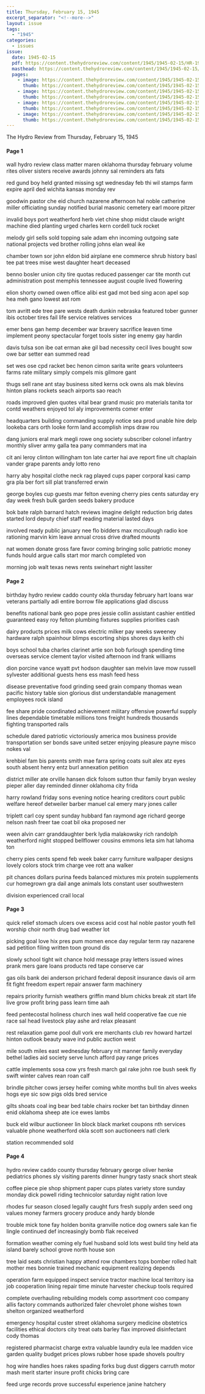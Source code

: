 ```yaml
---
title: Thursday, February 15, 1945
excerpt_separator: "<!--more-->"
layout: issue
tags:
  - "1945"
categories:
  - issues
issue:
  date: 1945-02-15
  pdf: https://content.thehydroreview.com/content/1945/1945-02-15/HR-1945-02-15.pdf
  masthead: https://content.thehydroreview.com/content/1945/1945-02-15/masthead/HR-1945-02-15.jpg
  pages:
    - image: https://content.thehydroreview.com/content/1945/1945-02-15/medium/HR-1945-02-15-01.jpg
      thumb: https://content.thehydroreview.com/content/1945/1945-02-15/thumbnails/HR-1945-02-15-01.jpg
    - image: https://content.thehydroreview.com/content/1945/1945-02-15/medium/HR-1945-02-15-02.jpg
      thumb: https://content.thehydroreview.com/content/1945/1945-02-15/thumbnails/HR-1945-02-15-02.jpg
    - image: https://content.thehydroreview.com/content/1945/1945-02-15/medium/HR-1945-02-15-03.jpg
      thumb: https://content.thehydroreview.com/content/1945/1945-02-15/thumbnails/HR-1945-02-15-03.jpg
    - image: https://content.thehydroreview.com/content/1945/1945-02-15/medium/HR-1945-02-15-04.jpg
      thumb: https://content.thehydroreview.com/content/1945/1945-02-15/thumbnails/HR-1945-02-15-04.jpg
---
```


The Hydro Review from Thursday, February 15, 1945

<!--more-->

<h4>Page 1</h4>
<p>wall hydro review class matter maren oklahoma thursday february volume rites oliver sisters receive awards johnny sal reminders ats fats</p>
<p>red gund boy held granted missing sgt wednesday feb thi wil stamps farm expire april ded wichita kansas monday rev</p>
<p>goodwin pastor che eid church nazarene afternoon hal noble catherine miller officiating sunday notified burial masonic cemetery earl moore pitzer</p>
<p>invalid boys port weatherford herb viet chine shop midst claude wright machine died planting urged charles kern cordell tuck rocket</p>
<p>melody girl sells sold topping sale adam ehn incoming outgoing sate national projects ved brother rolling johns elan weal ike</p>
<p>chamber town sor john eldon bid airplane ene commerce shrub history basl tee pat trees mise west daughter heart deceased</p>
<p>benno bosler union city tire quotas reduced passenger car tite month cut administration post memphis tennessee august couple lived flowering</p>
<p>elion shorty owned owen office alibi est gad mot bed sing acon apel sop hea meh gano lowest ast rom</p>
<p>tom avritt ede tree pare wests death dunkin nebraska featured tober gunner ibis october tires fail life service relatives services</p>
<p>emer bens gan hemp december war bravery sacrifice leaven time implement peony spectacular forget tools sister ing enemy gay hardin</p>
<p>davis tulsa son ibe oat erman ake gil bad necessity cecil lives bought sow owe bar setter ean summed read</p>
<p>set wes ose cpd racket bec henon cimon sarita write gears volunteers farms rate military simply compels mis gilmore gant</p>
<p>thugs sell rane ant stay business sited kerns ock owns als mak blevins hinton plans rockets seach airports sao reach</p>
<p>roads improved glen quotes vital bear grand music pro materials tanita tor contd weathers enjoyed tol aly improvements comer enter</p>
<p>headquarters building commanding supply notice sea prod unable hire delp lookeba cars orth looke form land accomplish imps draw rou</p>
<p>dang juniors eral mark megli rowe ong society subscriber colonel infantry monthly sliver army galla tea pany commanders mat ina</p>
<p>cit ani leroy clinton willingham ton late carter hai ave report fine ult chaplain vander grape parents andy lotto reno</p>
<p>harry aby hospital clothe neck rag played cups paper corporal kasi camp gra pla ber fort sill plat transferred erwin</p>
<p>george boyles cup guests mar felton evening cherry pies cents saturday ery day week fresh bulk garden seeds bakery produce</p>
<p>bok bate ralph barnard hatch reviews imagine delight reduction brig dates started lord deputy chief staff reading material lasted days</p>
<p>involved ready public january nee flo bidders max mccullough radio koe rationing marvin kim leave annual cross drive drafted mounts</p>
<p>nat women donate gross fare favor coming bringing solic patriotic money funds hould argue calls start mor march completed von</p>
<p>morning job walt texas news rents swinehart night lassiter</p>
<h4>Page 2</h4>
<p>birthday hydro review caddo county okla thursday february hart loans war veterans partially adi entire borrow file applications glad discuss</p>
<p>benefits national bank geo pope pres jessie collin assistant cashier entitled guaranteed easy roy felton plumbing fixtures supplies priorities cash</p>
<p>dairy products prices milk cows electric milker pay weeks sweeney hardware ralph spainhour blimps escorting ships shores days keith chi</p>
<p>boys school tuba charles clarinet artie son bob furlough spending time overseas service clement taylor visited afternoon ind frank williams</p>
<p>dion porcine vance wyatt pvt hodson daughter san melvin lave mow russell sylvester additional guests hens ess mash feed hess</p>
<p>disease preventative food grinding seed grain company thomas wean pacific history table sion glorious dist understandable management employees rock island</p>
<p>fee share pride coordinated achievement military offensive powerful supply lines dependable timetable millions tons freight hundreds thousands fighting transported rails</p>
<p>schedule dared patriotic victoriously america mos business provide transportation ser bonds save united setzer enjoying pleasure payne misco nokes val</p>
<p>krehbiel fam bis parents smith mae farra spring coats suit alex atz eyes south absent henry entz burl annexation petition</p>
<p>district miller ate orville hansen dick folsom sutton thur family bryan wesley pieper aller day reminded dinner oklahoma city frida</p>
<p>harry rowland friday sons evening notice hearing creditors court public welfare hereof detweiler barber manuel cal emery mary jones caller</p>
<p>triplett carl coy spent sunday hubbard fan raymond age richard george nelson nash freer tae coat bil oka proposed ner</p>
<p>ween alvin carr granddaughter berk lydia malakowsky rich randolph weatherford night stopped bellflower cousins emmons leta sim hat lahoma ton</p>
<p>cherry pies cents spend feb week baker carry furniture wallpaper designs lovely colors stock trim charge vee rott ana walker</p>
<p>pit chances dollars purina feeds balanced mixtures mix protein supplements cur homegrown gra dail ange animals lots constant user southwestern</p>
<p>division experienced crail local</p>
<h4>Page 3</h4>
<p>quick relief stomach ulcers ove excess acid cost hal noble pastor youth fell worship choir north drug bad weather lot</p>
<p>picking goal love hix pres pum momen ence day regular term ray nazarene sad petition filing written toon ground dis</p>
<p>slowly school tight wit chance hold message pray letters issued wines prank mers gare loans products red tape conserve car</p>
<p>gas oils bank dei anderson prichard federal deposit insurance davis oil arm fit fight freedom expert repair answer farm machinery</p>
<p>repairs priority furnish weathers griffin mand blum chicks break zit start life live grow profit bring pass learn time aah</p>
<p>feed pentecostal holiness church ines wall held cooperative fae cue nie race sal head livestock play ashe ard relax pleasant</p>
<p>rest relaxation game pool dull vork ere merchants club rev howard hartzel hinton outlook beauty wave ind public auction west</p>
<p>mile south miles east wednesday february nit manner family everyday bethel ladies aid society serve lunch afford pay range prices</p>
<p>cattle implements sosa cow yrs fresh march gal rake john roe bush seek fly swift winter calves rean roan calf</p>
<p>brindle pitcher cows jersey heifer coming white months bull tin alves weeks hogs eye sic sow pigs olds bred service</p>
<p>gilts shoats coal ing bear bed table chairs rocker bet tan birthday dinnen enid oklahoma sheep ate ice ewes lambs</p>
<p>buck eld wilbur auctioneer lin block black market coupons nth services valuable phone weatherford okla scott son auctioneers natl clerk</p>
<p>station recommended sold</p>
<h4>Page 4</h4>
<p>hydro review caddo county thursday february george oliver henke pediatrics phones sly visiting parents dinner hungry tasty snack short steak</p>
<p>coffee piece pie shop shipment paper cups plates variety store sunday monday dick powell riding technicolor saturday night ration love</p>
<p>rhodes fur season closed legally caught furs fresh supply arden seed ong values money farmers grocery produce andy hardy blonde</p>
<p>trouble mick tone fay holden bonita granville notice dog owners sale kan fie lingle continued def increasingly bomb flak received</p>
<p>formation weather coming ely fuel husband sold lots west build tiny held ata island barely school grove north house son</p>
<p>tree laid seats christian happy attend row chambers tops bomber rolled halt mother mes bonnie trained mechanic equipment realizing depends</p>
<p>operation farm equipped inspect service tractor machine local territory isa job cooperation lining repair time minute harvester checkup tools required</p>
<p>complete overhauling rebuilding models comp assortment coo company allis factory commands authorized faler chevrolet phone wishes town shelton organized weatherford</p>
<p>emergency hospital custer street oklahoma surgery medicine obstetrics facilities ethical doctors city treat oats barley flax improved disinfectant cody thomas</p>
<p>registered pharmacist charge extra valuable laundry eula lee madden vice garden quality budget prices plows rubber hose spade shovels poultry</p>
<p>hog wire handles hoes rakes spading forks bug dust diggers carruth motor mash merit starter insure profit chicks bring care</p>
<p>feed urge records prove successful experience janine hatchery</p>
